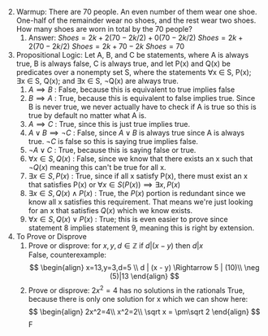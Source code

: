 2. Warmup: There are 70 people. An even number of them wear one shoe. One-half of the remainder wear no shoes, and the rest wear two shoes. How many shoes are worn in total by the 70 people?
	1. Answer: 
			 $Shoes = 2k + 2(70-2k/2) + 0(70-2k/2)$
			$Shoes = 2k + 2(70-2k/2)$
			$Shoes = 2k + 70 - 2k$
			$Shoes = 70$
 3.  Propositional Logic: Let A, B, and C be statements, where A is always true, B is always false, C is always true, and let P(x) and Q(x) be predicates over a nonempty set S, where the statements ∀x ∈ S, P(x); ∃x ∈ S, Q(x); and ∃x ∈ S, ¬Q(x) are always true.
	 1.  $A \implies B$ : False, because this is equivalent to true implies false
	 2. $B \implies A$ : True, because this is equivalent to false implies true. Since B is never true, we never actually have to check if A is true so this is true by default no matter what A is.
	 3. $A \implies C$ : True, since this is just true implies true.
	 4. $A\vee B\implies\neg C$ : False, since $A\vee B$ is always true since A is always true. $\neg C$ is false so this is saying true implies false.
	 5. $\neg A \vee C$ : True, because this is saying false or true.
	 6. $\forall x \in S, Q(x)$ : False, since we know that there exists an x such that $\neg Q(x)$ meaning this can't be true for all x.
	 7. $\exists x \in S,P(x)$ : True, since if all x satisfy P(x), there must exist an x that satisfies P(x) or $\forall x \in S(P(x)) \implies \exists x,P(x)$
	 8. $\exists x \in S, Q(x) \wedge P(x)$ : True, the $P(x)$ portion is redundant since we know all x satisfies this requirement. That means we're just looking for an x that satisfies $Q(x)$ which we know exists.
	 9. $\forall x \in S, Q(x) \vee P(x)$ : True; this is even easier to prove since statement 8 implies statement 9, meaning this is right by extension.
 4. To Prove or Disprove
	 1. Prove or disprove: for $x,y,d \in \mathbb{Z}$ if $d | (x-y)$ then $d | x$  
				False, counterexample: $$
			 \begin{align} 
			 x=13,y=3,d=5 \\
			 d | (x - y) \Rightarrow 5 | (10)\\
			 \neg (5)|13
			 \end{align}
$$
	 2. Prove or disprove:  $2x^2=4$ has no solutions in the rationals
				True, because there is only one solution for x which we can show here: 
$$
				\begin{align}
				2x^2=4\\
				x^2=2\\
				\sqrt x = \pm\sqrt 2
				\end{align}
$$
				F
